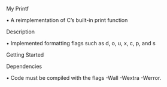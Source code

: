 My Printf		

•	A reimplementation of C’s built-in print function

Description

•	Implemented formatting flags such as d, o, u, x, c, p, and s

Getting Started

Dependencies

• Code must be compiled with the flags -Wall -Wextra -Werror.

